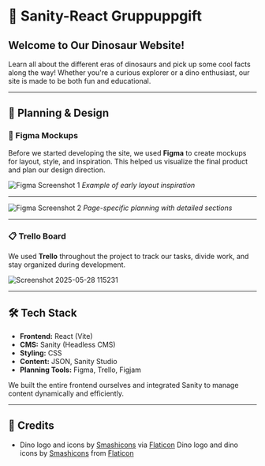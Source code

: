 # 🦕 Sanity-React Gruppuppgift

## Welcome to Our Dinosaur Website!

Learn all about the different eras of dinosaurs and pick up some cool facts along the way! Whether you're a curious explorer or a dino enthusiast, our site is made to be both fun and educational.

---

## 🧠 Planning & Design

### 🎨 Figma Mockups

Before we started developing the site, we used **Figma** to create mockups for layout, style, and inspiration. This helped us visualize the final product and plan our design direction.

![Figma Screenshot 1](https://github.com/user-attachments/assets/df8a2d8d-fa40-4751-b630-eb6e7914aab5)
*Example of early layout inspiration*

---

![Figma Screenshot 2](https://github.com/user-attachments/assets/3c9b7268-2eab-490f-a156-b181650d2e17)
*Page-specific planning with detailed sections*

---

### 📋 Trello Board

We used **Trello** throughout the project to track our tasks, divide work, and stay organized during development.

![Screenshot 2025-05-28 115231](https://github.com/user-attachments/assets/96b685db-16d6-49bb-bbb8-124d76a55480)

---

## 🛠️ Tech Stack

- **Frontend:** React (Vite)
- **CMS:** Sanity (Headless CMS)
- **Styling:** CSS
- **Content:** JSON, Sanity Studio
- **Planning Tools:** Figma, Trello, Figjam

We built the entire frontend ourselves and integrated Sanity to manage content dynamically and efficiently.

---

## 🙌 Credits

- Dino logo and icons by [Smashicons](https://www.flaticon.com/authors/smashicons) via [Flaticon](https://www.flaticon.com/)
Dino logo and dino icons by [Smashicons](https://www.flaticon.com/authors/smashicons) from [Flaticon](https://www.flaticon.com/)

